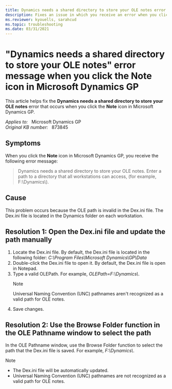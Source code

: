 ```yaml
---
title: Dynamics needs a shared directory to store your OLE notes error when you click the Note icon in Microsoft Dynamics GP
description: Fixes an issue in which you receive an error when you click the Note icon.
ms.reviewer: kyouells, sarahcud
ms.topic: troubleshooting
ms.date: 03/31/2021
---
```

# "Dynamics needs a shared directory to store your OLE notes" error message when you click the Note icon in Microsoft Dynamics GP

This article helps fix the **Dynamics needs a shared directory to store your OLE notes** error that occurs when you click the **Note** icon in Microsoft Dynamics GP.

_Applies to:_ &nbsp; Microsoft Dynamics GP  
_Original KB number:_ &nbsp; 873845

## Symptoms

When you click the **Note** icon in Microsoft Dynamics GP, you receive the following error message:
> Dynamics needs a shared directory to store your OLE notes. Enter a path to a directory that all workstations can access, (for example, F:\Dynamics\\).

## Cause

This problem occurs because the OLE path is invalid in the Dex.ini file. The Dex.ini file is located in the Dynamics folder on each workstation.

## Resolution 1: Open the Dex.ini file and update the path manually

1. Locate the Dex.ini file. By default, the Dex.ini file is located in the following folder:
    *C:\Program Files\Microsoft Dynamics\GP\Data*
1. Double-click the Dex.ini file to open it. By default, the Dex.ini file is open in Notepad.
1. Type a valid OLEPath. For example, *OLEPath=F:\Dynamics\\*.
    > [!NOTE]
    > Universal Naming Convention (UNC) pathnames aren't recognized as a valid path for OLE notes.
1. Save changes.

## Resolution 2: Use the Browse Folder function in the OLE Pathname window to select the path

In the OLE Pathname window, use the Browse Folder function to select the path that the Dex.ini file is saved. For example, *F:\Dynamics\\*.

> [!NOTE]
>
> - The Dex.ini file will be automatically updated.
> - Universal Naming Convention (UNC) pathnames are not recognized as a valid path for OLE notes.

